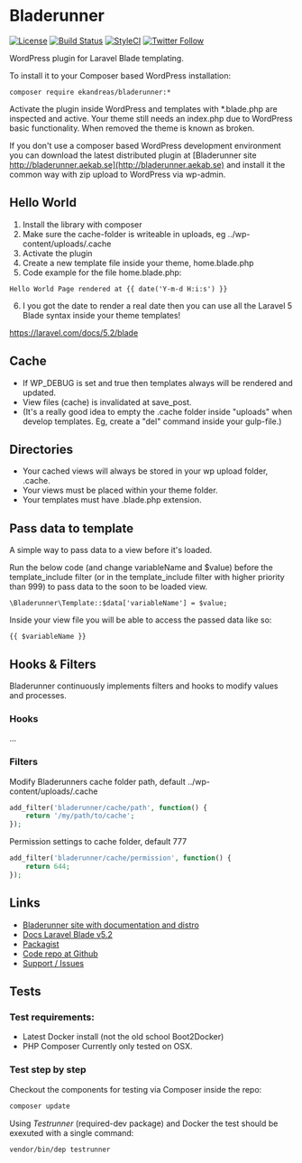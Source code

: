 # Bladerunner

[![License](https://img.shields.io/badge/license-MIT-blue.svg)](https://packagist.org/packages/ekandreas/bladerunner)
[![Build Status](https://travis-ci.org/ekandreas/bladerunner.svg?branch=master)](https://travis-ci.org/ekandreas/bladerunner)
[![StyleCI](https://styleci.io/repos/48002506/shield)](https://styleci.io/repos/48002506)
[![Twitter Follow](https://img.shields.io/twitter/follow/aekabse.svg?style=social)](https://twitter.com/intent/user?screen_name=aekabse)


WordPress plugin for Laravel Blade templating.

To install it to your Composer based WordPress installation:

```
composer require ekandreas/bladerunner:*
```
Activate the plugin inside WordPress and templates with *.blade.php are inspected and active.
Your theme still needs an index.php due to WordPress basic functionality. When removed the theme is known as broken.

If you don't use a composer based WordPress development environment you can download the latest distributed plugin at [Bladerunner site http://bladerunner.aekab.se](http://bladerunner.aekab.se) and install it the common way with zip upload to WordPress via wp-admin.

## Hello World
1. Install the library with composer
2. Make sure the cache-folder is writeable in uploads, eg ../wp-content/uploads/.cache
3. Activate the plugin
4. Create a new template file inside your theme, home.blade.php
5. Code example for the file home.blade.php:
```
Hello World Page rendered at {{ date('Y-m-d H:i:s') }}
```
6. I you got the date to render a real date then you can use all the Laravel 5 Blade syntax inside your theme templates!

https://laravel.com/docs/5.2/blade

## Cache
* If WP_DEBUG is set and true then templates always will be rendered and updated.
* View files (cache) is invalidated at save_post.
* (It's a really good idea to empty the .cache folder inside "uploads" when develop templates. Eg, create a "del" command inside your gulp-file.)

## Directories
* Your cached views will always be stored in your wp upload folder, .cache.
* Your views must be placed within your theme folder.
* Your templates must have .blade.php extension.

## Pass data to template
A simple way to pass data to a view before it's loaded.

Run the below code (and change variableName and $value) before the template_include filter (or in the template_include filter with higher priority than 999) to pass data to the soon to be loaded view.
```
\Bladerunner\Template::$data['variableName'] = $value;
```

Inside your view file you will be able to access the passed data like so:
```
{{ $variableName }}
```

## Hooks & Filters
Bladerunner continuously implements filters and hooks to modify values and processes.

### Hooks
...

### Filters
Modify Bladerunners cache folder path, default ../wp-content/uploads/.cache
```php
add_filter('bladerunner/cache/path', function() {
	return '/my/path/to/cache';
});
```

Permission settings to cache folder, default 777
```php
add_filter('bladerunner/cache/permission', function() {
	return 644;
});
```


## Links
* [Bladerunner site with documentation and distro](http://bladerunner.aekab.se)
* [Docs Laravel Blade v5.2](https://laravel.com/docs/5.2/blade)
* [Packagist](https://packagist.org/packages/ekandreas/bladerunner)
* [Code repo at Github](https://github.com/ekandreas/bladerunner)
* [Support / Issues](https://github.com/ekandreas/bladerunner/issues)

## Tests

### Test requirements:
* Latest Docker install (not the old school Boot2Docker)
* PHP Composer
Currently only tested on OSX.

### Test step by step
Checkout the components for testing via Composer inside the repo:
```bash
composer update
```

Using *Testrunner* (required-dev package) and Docker the test should be exexuted with a single command:
```bash
vendor/bin/dep testrunner
```

